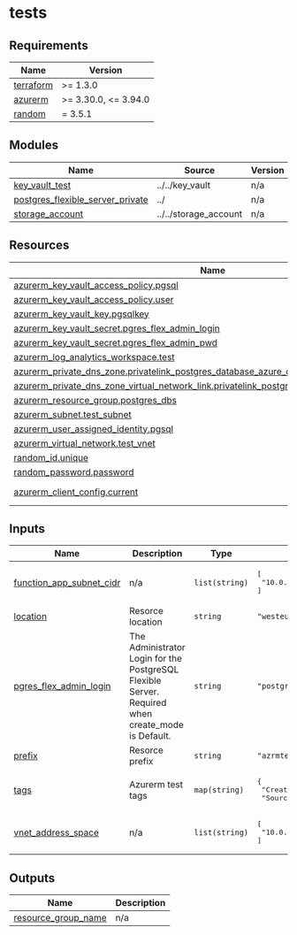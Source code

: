 # tests

<!-- BEGINNING OF PRE-COMMIT-TERRAFORM DOCS HOOK -->
## Requirements

| Name | Version |
|------|---------|
| <a name="requirement_terraform"></a> [terraform](#requirement\_terraform) | >= 1.3.0 |
| <a name="requirement_azurerm"></a> [azurerm](#requirement\_azurerm) | >= 3.30.0, <= 3.94.0 |
| <a name="requirement_random"></a> [random](#requirement\_random) | = 3.5.1 |

## Modules

| Name | Source | Version |
|------|--------|---------|
| <a name="module_key_vault_test"></a> [key\_vault\_test](#module\_key\_vault\_test) | ../../key_vault | n/a |
| <a name="module_postgres_flexible_server_private"></a> [postgres\_flexible\_server\_private](#module\_postgres\_flexible\_server\_private) | ../ | n/a |
| <a name="module_storage_account"></a> [storage\_account](#module\_storage\_account) | ../../storage_account | n/a |

## Resources

| Name | Type |
|------|------|
| [azurerm_key_vault_access_policy.pgsql](https://registry.terraform.io/providers/hashicorp/azurerm/latest/docs/resources/key_vault_access_policy) | resource |
| [azurerm_key_vault_access_policy.user](https://registry.terraform.io/providers/hashicorp/azurerm/latest/docs/resources/key_vault_access_policy) | resource |
| [azurerm_key_vault_key.pgsqlkey](https://registry.terraform.io/providers/hashicorp/azurerm/latest/docs/resources/key_vault_key) | resource |
| [azurerm_key_vault_secret.pgres_flex_admin_login](https://registry.terraform.io/providers/hashicorp/azurerm/latest/docs/resources/key_vault_secret) | resource |
| [azurerm_key_vault_secret.pgres_flex_admin_pwd](https://registry.terraform.io/providers/hashicorp/azurerm/latest/docs/resources/key_vault_secret) | resource |
| [azurerm_log_analytics_workspace.test](https://registry.terraform.io/providers/hashicorp/azurerm/latest/docs/resources/log_analytics_workspace) | resource |
| [azurerm_private_dns_zone.privatelink_postgres_database_azure_com](https://registry.terraform.io/providers/hashicorp/azurerm/latest/docs/resources/private_dns_zone) | resource |
| [azurerm_private_dns_zone_virtual_network_link.privatelink_postgres_database_azure_com_vnet](https://registry.terraform.io/providers/hashicorp/azurerm/latest/docs/resources/private_dns_zone_virtual_network_link) | resource |
| [azurerm_resource_group.postgres_dbs](https://registry.terraform.io/providers/hashicorp/azurerm/latest/docs/resources/resource_group) | resource |
| [azurerm_subnet.test_subnet](https://registry.terraform.io/providers/hashicorp/azurerm/latest/docs/resources/subnet) | resource |
| [azurerm_user_assigned_identity.pgsql](https://registry.terraform.io/providers/hashicorp/azurerm/latest/docs/resources/user_assigned_identity) | resource |
| [azurerm_virtual_network.test_vnet](https://registry.terraform.io/providers/hashicorp/azurerm/latest/docs/resources/virtual_network) | resource |
| [random_id.unique](https://registry.terraform.io/providers/hashicorp/random/3.5.1/docs/resources/id) | resource |
| [random_password.password](https://registry.terraform.io/providers/hashicorp/random/3.5.1/docs/resources/password) | resource |
| [azurerm_client_config.current](https://registry.terraform.io/providers/hashicorp/azurerm/latest/docs/data-sources/client_config) | data source |

## Inputs

| Name | Description | Type | Default | Required |
|------|-------------|------|---------|:--------:|
| <a name="input_function_app_subnet_cidr"></a> [function\_app\_subnet\_cidr](#input\_function\_app\_subnet\_cidr) | n/a | `list(string)` | <pre>[<br/>  "10.0.1.0/26"<br/>]</pre> | no |
| <a name="input_location"></a> [location](#input\_location) | Resorce location | `string` | `"westeurope"` | no |
| <a name="input_pgres_flex_admin_login"></a> [pgres\_flex\_admin\_login](#input\_pgres\_flex\_admin\_login) | The Administrator Login for the PostgreSQL Flexible Server. Required when create\_mode is Default. | `string` | `"postgres"` | no |
| <a name="input_prefix"></a> [prefix](#input\_prefix) | Resorce prefix | `string` | `"azrmtest"` | no |
| <a name="input_tags"></a> [tags](#input\_tags) | Azurerm test tags | `map(string)` | <pre>{<br/>  "CreatedBy": "Terraform",<br/>  "Source": "https://github.com/pagopa/terraform-azurerm-v3"<br/>}</pre> | no |
| <a name="input_vnet_address_space"></a> [vnet\_address\_space](#input\_vnet\_address\_space) | n/a | `list(string)` | <pre>[<br/>  "10.0.0.0/16"<br/>]</pre> | no |

## Outputs

| Name | Description |
|------|-------------|
| <a name="output_resource_group_name"></a> [resource\_group\_name](#output\_resource\_group\_name) | n/a |
<!-- END OF PRE-COMMIT-TERRAFORM DOCS HOOK -->
